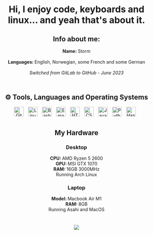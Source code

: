 <h1 align="center">Hi, I enjoy code, keyboards and linux... and yeah that's about it. </h1>
<h2 align="center">Info about me:</h2>
<p align="center">
    <b> Name: </b> Storm <br/><br/>
    <b> Languages: </b> English, Norwegian, some French and some German <br/><br/>
    <i> Switched from GitLab to GitHub - June 2023 </i> <br/><br/>
</p>

#

<h2 align=center>⚙️ Tools, Languages and Operating Systems</h2>

<p align="center">
<img align="center" alt="Git" width="30px" style="padding-right:10px;" src="https://cdn.jsdelivr.net/gh/devicons/devicon/icons/git/git-original.svg" />
<img align="center" alt="Linux" width="30px" style="padding-right:10px;" src="https://cdn.jsdelivr.net/gh/devicons/devicon/icons/linux/linux-original.svg" />
<img align="center" alt="Bash" width="30px" style="padding-right:10px;" src="https://cdn.jsdelivr.net/gh/devicons/devicon/icons/bash/bash-original.svg" />
<img align="center" alt="Emacs" width="30px" style="padding-right:10px;" src="https://upload.wikimedia.org/wikipedia/commons/thumb/0/08/EmacsIcon.svg/1024px-EmacsIcon.svg.png" />
<img align="center" alt="HTML" width="30px" style="padding-right:10px;" src="https://cdn.jsdelivr.net/gh/devicons/devicon/icons/html5/html5-plain.svg" />
<img align="center" alt="CSS" width="30px" style="padding-right:10px;" src="https://cdn.jsdelivr.net/gh/devicons/devicon/icons/css3/css3-plain.svg" />
<img align="center" alt="JavaScript" width="30px" style="padding-right:10px;" src="https://cdn.jsdelivr.net/gh/devicons/devicon/icons/javascript/javascript-plain.svg" />
<img align="center" alt="Python" width="30px" style="padding-right:10px;" src="https://cdn.jsdelivr.net/gh/devicons/devicon/icons/python/python-plain.svg" />
<img align="center" alt="Haskell" width="30px" style="padding-right:10px;" src="https://cdn.jsdelivr.net/gh/devicons/devicon/icons/haskell/haskell-original.svg" />
<br />
</p>

#

<h2 align=center>My Hardware</h2>
<h3 align=center>Desktop</h4>
  <p align=center>
    <b>CPU: </b> AMD Ryzen 5 2600 <br/>
    <b>GPU: </b> MSI GTX 1070 <br/>
    <b>RAM: </b> 16GB 3000MHz <br/>
    Running Arch Linux <br/>
  </p>
<h3 align=center>Laptop</h4>
  <p align=center>
    <b>Model: </b> Macbook Air M1 <br/>
    <b>RAM: </b> 8GB <br/>
    Running Asahi and MacOS <br/>
  </p>

#
<p align="center">
<img align="center" src="https://github-readme-stats.vercel.app/api?username=stormfjeld&show_icons=true&theme=gruvbox"
</p>
